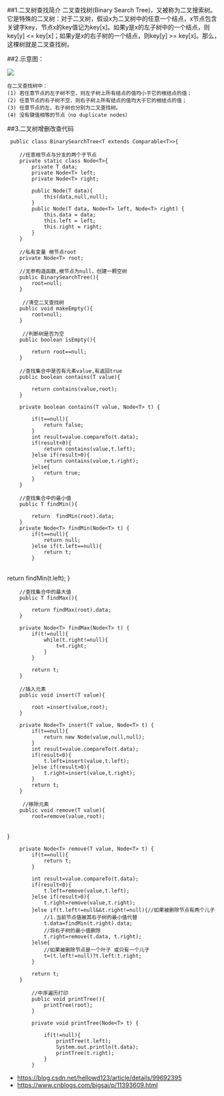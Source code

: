 ##1.二叉树查找简介
	二叉查找树(Binary Search Tree)，又被称为二叉搜索树。
	它是特殊的二叉树：对于二叉树，假设x为二叉树中的任意一个结点，x节点包含关键字key，节点x的key值记为key[x]。如果y是x的左子树中的一个结点，则key[y] <= key[x]；如果y是x的右子树的一个结点，则key[y] >= key[x]。那么，这棵树就是二叉查找树。

##2.示意图：

![](https://img-blog.csdn.net/20170909161334497?watermark/2/text/aHR0cDovL2Jsb2cuY3Nkbi5uZXQvdTAxMjEyNDQzOA==/font/5a6L5L2T/fontsize/400/fill/I0JBQkFCMA==/dissolve/70/gravity/SouthEast)

	在二叉查找树中：
	(1) 若任意节点的左子树不空，则左子树上所有结点的值均小于它的根结点的值；
	(2) 任意节点的右子树不空，则右子树上所有结点的值均大于它的根结点的值；
	(3) 任意节点的左、右子树也分别为二叉查找树。
	(4) 没有键值相等的节点（no duplicate nodes）


##3.二叉树增删改查代码

	 public class BinarySearchTree<T extends Comparable<T>>{
	
		//任意根节点与分支的两个子节点
		private static class Node<T>{
	        private T data;
	        private Node<T> left;
	        private Node<T> right;
	        
	        public Node(T data){
	            this(data,null,null);
	        }
	        public Node(T data, Node<T> left, Node<T> right) {
	            this.data = data;
	            this.left = left;
	            this.right = right;
	        }
	    }
		
		//私有变量 根节点root
	    private Node<T> root;
	    
	    //无参构造函数,根节点为null，创建一颗空树
	    public BinarySearchTree(){
	        root=null;
	    }
		
		 //清空二叉查找树
	    public void makeEmpty(){
	        root=null;
	    }
	
		 //判断树是否为空
	    public boolean isEmpty(){
	        
	        return root==null;
	    }
	
		//查找集合中是否有元素value,有返回true
	    public boolean contains(T value){
	        
	        return contains(value,root);
	    }
	
		private boolean contains(T value, Node<T> t) {
	    
	        if(t==null){
	            return false;
	        }
	        int result=value.compareTo(t.data);
	        if(result<0){
	            return contains(value,t.left);
	        }else if(result>0){
	            return contains(value,t.right);
	        }else{
	            return true;
	        }
		}
	
		//查找集合中的最小值
	    public T findMin(){
	        
	        return  findMin(root).data;
	    }
	    private Node<T> findMin(Node<T> t) {
	        if(t==null){
	            return null;
	        }else if(t.left==null){
	            return t;
	        }


​	        
	        return findMin(t.left);
	    }
		
		//查找集合中的最大值
	    public T findMax(){
	        
	        return findMax(root).data;
	    }
	    
	    private Node<T> findMax(Node<T> t) {
	        if(t!=null){
	            while(t.right!=null){
	                t=t.right;
	            }
	        }
	        
	        return t;
	    }
	
		//插入元素
	    public void insert(T value){
	        
	        root =insert(value,root);
	    }
	
	    private Node<T> insert(T value, Node<T> t) {
	        if(t==null){
	            return new Node(value,null,null);
	        }
	        int result=value.compareTo(t.data);
	        if(result<0){
	            t.left=insert(value,t.left);
	        }else if(result>0){
	            t.right=insert(value,t.right);
	        }
	        return t;
	    }
	
		 //移除元素
	    public void remove(T value){
	        root=remove(value,root);


​	        
	    }
	
	    private Node<T> remove(T value, Node<T> t) {
	        if(t==null){
	            return t;
	        }
	        
	        int result=value.compareTo(t.data);
	        if(result<0){
	            t.left=remove(value,t.left);
	        }else if(result>0){
	            t.right=remove(value,t.right);
	        }else if(t.left!=null&&t.right!=null){//如果被删除节点有两个儿子
	            //1.当前节点值被其右子树的最小值代替
	            t.data=findMin(t.right).data;
	            //将右子树的最小值删除
	            t.right=remove(t.data, t.right);
	        }else{
	            //如果被删除节点是一个叶子 或只有一个儿子
	            t=(t.left!=null)?t.left:t.right;
	        }
	        
	        return t;
	    }
	    
		    //中序遍历打印
		    public void printTree(){
		        printTree(root);
		    }
		
		    private void printTree(Node<T> t) {
		        
		        if(t!=null){
		            printTree(t.left);
		            System.out.println(t.data);
		            printTree(t.right);
		        }
		    }



- https://blog.csdn.net/hellowd123/article/details/99692395
- https://www.cnblogs.com/bigsai/p/11393609.html